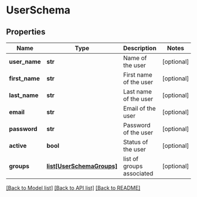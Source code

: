 # UserSchema

## Properties
Name | Type | Description | Notes
------------ | ------------- | ------------- | -------------
**user_name** | **str** | Name of the user | [optional] 
**first_name** | **str** | First name of the user | [optional] 
**last_name** | **str** | Last name of the user | [optional] 
**email** | **str** | Email of the user | [optional] 
**password** | **str** | Password of the user | [optional] 
**active** | **bool** | Status of the user | [optional] 
**groups** | [**list[UserSchemaGroups]**](UserSchemaGroups.md) | list of groups associated | [optional] 

[[Back to Model list]](../README.md#documentation-for-models) [[Back to API list]](../README.md#documentation-for-api-endpoints) [[Back to README]](../README.md)


